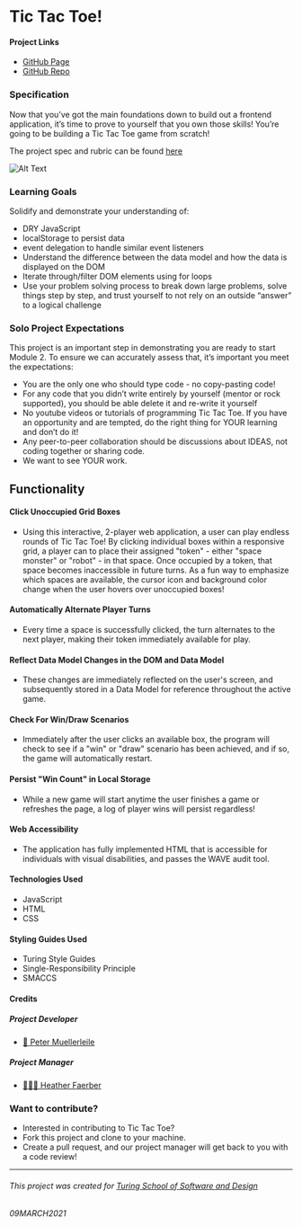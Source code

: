 # Tic Tac Toe!

#### Project Links
- [GitHub Page](https://pcmueller.github.io/tic-tac-toe/)
- [GitHub Repo](https://github.com/pcmueller/tic-tac-toe)

### Specification
Now that you’ve got the main foundations down to build out a frontend application, it’s time to prove to yourself that you own those skills! You’re going to be building a Tic Tac Toe game from scratch!

The project spec and rubric can be found [here](https://frontend.turing.io/projects/module-1/tic-tac-toe-solo.html)

![Alt Text](https://media.giphy.com/media/rTDV3lBy5swoRreh4b/giphy.gif)

### Learning Goals
Solidify and demonstrate your understanding of:
- DRY JavaScript
- localStorage to persist data
- event delegation to handle similar event listeners
- Understand the difference between the data model and how the data is displayed on the DOM
- Iterate through/filter DOM elements using for loops
- Use your problem solving process to break down large problems, solve things step by step, and trust yourself to not rely on an outside “answer” to a logical challenge

### Solo Project Expectations
This project is an important step in demonstrating you are ready to start Module 2. To ensure we can accurately assess that, it’s important you meet the expectations:

- You are the only one who should type code - no copy-pasting code!
- For any code that you didn’t write entirely by yourself (mentor or rock supported), you should be able delete it and re-write it yourself
- No youtube videos or tutorials of programming Tic Tac Toe. If you have an opportunity and are tempted, do the right thing for YOUR learning and don’t do it!
- Any peer-to-peer collaboration should be discussions about IDEAS, not coding together or sharing code.
- We want to see YOUR work.

## Functionality

#### Click Unoccupied Grid Boxes
- Using this interactive, 2-player web application, a user can play endless rounds of Tic Tac Toe!  By clicking individual boxes within a responsive grid, a player can to place their assigned "token" - either "space monster" or "robot" - in that space. Once occupied by a token, that space becomes inaccessible in future turns.  As a fun way to emphasize which spaces are available, the cursor icon and background color change when the user hovers over unoccupied boxes!

#### Automatically Alternate Player Turns
- Every time a space is successfully clicked, the turn alternates to the next player, making their token immediately available for play.  

#### Reflect Data Model Changes in the DOM and Data Model
- These changes are immediately reflected on the user's screen, and subsequently stored in a Data Model for reference throughout the active game.  

#### Check For Win/Draw Scenarios
- Immediately after the user clicks an available box, the program will check to see if a "win" or "draw" scenario has been achieved, and if so, the game will automatically restart.

#### Persist "Win Count" in Local Storage
- While a new game will start anytime the user finishes a game or refreshes the page, a log of player wins will persist regardless!  

#### Web Accessibility
- The application has fully implemented HTML that is accessible for individuals with visual disabilities, and passes the WAVE audit tool.

#### Technologies Used
- JavaScript
- HTML
- CSS

#### Styling Guides Used
- Turing Style Guides
- Single-Responsibility Principle
- SMACCS

#### Credits
##### Project Developer
- [🦥 Peter Muellerleile](https://github.com/pcmueller)

##### Project Manager
- [👩🏻‍🏫 Heather Faerber](https://github.com/hfaerber)

### Want to contribute?
- Interested in contributing to Tic Tac Toe?
- Fork this project and clone to your machine.
- Create a pull request, and our project manager will get back to you with a code review!

**************************************************************************

###### This project was created for [Turing School of Software and Design](https://turing.io/)
###### 09MARCH2021
